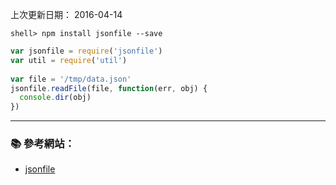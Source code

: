 
上次更新日期： 2016-04-14                             

```console
shell> npm install jsonfile --save
```

```js
var jsonfile = require('jsonfile')
var util = require('util')
 
var file = '/tmp/data.json'
jsonfile.readFile(file, function(err, obj) {
  console.dir(obj)
})

```

---

### :books: 參考網站：
- [jsonfile](https://www.npmjs.com/package/jsonfile)



